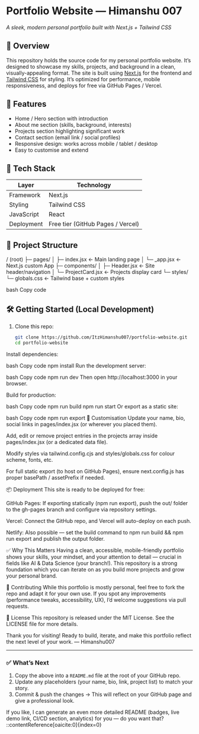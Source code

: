 # Portfolio Website — Himanshu 007  
*A sleek, modern personal portfolio built with Next.js + Tailwind CSS*

## 🚀 Overview  
This repository holds the source code for my personal portfolio website. It’s designed to showcase my skills, projects, and background in a clean, visually-appealing format. The site is built using [Next.js](https://nextjs.org/) for the frontend and [Tailwind CSS](https://tailwindcss.com/) for styling. It’s optimized for performance, mobile responsiveness, and deploys for free via GitHub Pages / Vercel.

## 🎯 Features  
- Home / Hero section with introduction  
- About me section (skills, background, interests)  
- Projects section highlighting significant work  
- Contact section (email link / social profiles)  
- Responsive design: works across mobile / tablet / desktop  
- Easy to customise and extend

## 🧱 Tech Stack  
| Layer        | Technology         |
|-------------|--------------------|
| Framework    | Next.js            |
| Styling      | Tailwind CSS       |
| JavaScript   | React               |
| Deployment   | Free tier (GitHub Pages / Vercel) |

## 📁 Project Structure  
/ (root)
├─ pages/
│ ├─ index.jsx ← Main landing page
│ └─ _app.jsx ← Next.js custom App
├─ components/
│ ├─ Header.jsx ← Site header/navigation
│ └─ ProjectCard.jsx ← Projects display card
└─ styles/
└─ globals.css ← Tailwind base + custom styles

bash
Copy code

## 🛠️ Getting Started (Local Development)  
1. Clone this repo:  
   ```bash
   git clone https://github.com/ItzHimanshu007/portfolio-website.git
   cd portfolio-website
Install dependencies:

bash
Copy code
npm install
Run the development server:

bash
Copy code
npm run dev
Then open http://localhost:3000 in your browser.

Build for production:

bash
Copy code
npm run build
npm run start
Or export as a static site:

bash
Copy code
npm run export
🔧 Customisation
Update your name, bio, social links in pages/index.jsx (or wherever you placed them).

Add, edit or remove project entries in the projects array inside pages/index.jsx (or a dedicated data file).

Modify styles via tailwind.config.cjs and styles/globals.css for colour scheme, fonts, etc.

For full static export (to host on GitHub Pages), ensure next.config.js has proper basePath / assetPrefix if needed.

📦 Deployment
This site is ready to be deployed for free:

GitHub Pages: If exporting statically (npm run export), push the out/ folder to the gh-pages branch and configure via repository settings.

Vercel: Connect the GitHub repo, and Vercel will auto-deploy on each push.

Netlify: Also possible — set the build command to npm run build && npm run export and publish the output folder.

✅ Why This Matters
Having a clean, accessible, mobile-friendly portfolio shows your skills, your mindset, and your attention to detail — crucial in fields like AI & Data Science (your branch!). This repository is a strong foundation which you can iterate on as you build more projects and grow your personal brand.

🤝 Contributing
While this portfolio is mostly personal, feel free to fork the repo and adapt it for your own use. If you spot any improvements (performance tweaks, accessibility, UX), I’d welcome suggestions via pull requests.

📄 License
This repository is released under the MIT License. See the LICENSE file for more details.

Thank you for visiting!
Ready to build, iterate, and make this portfolio reflect the next level of your work.
— Himanshu007

---

### ✅ What’s Next  
1. Copy the above into a `README.md` file at the root of your GitHub repo.  
2. Update any placeholders (your name, bio, link, project list) to match your story.  
3. Commit & push the changes → This will reflect on your GitHub page and give a professional look.

If you like, I can generate an even more detailed README (badges, live demo link, CI/CD section, analytics) for you — do you want that?
::contentReference[oaicite:0]{index=0}







